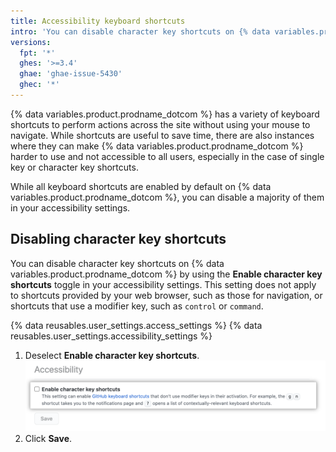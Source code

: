 ```yaml
---
title: Accessibility keyboard shortcuts
intro: 'You can disable character key shortcuts on {% data variables.product.prodname_dotcom %}.'
versions:
  fpt: '*'
  ghes: '>=3.4'
  ghae: 'ghae-issue-5430'
  ghec: '*'
---
```


{% data variables.product.prodname_dotcom %} has a variety of keyboard shortcuts to perform actions across the site without using your mouse to navigate. While shortcuts are useful to save time, there are also instances where they can make {% data variables.product.prodname_dotcom %} harder to use and not accessible to all users, especially in the case of single key or character key shortcuts.

While all keyboard shortcuts are enabled by default on {% data variables.product.prodname_dotcom %}, you can disable a majority of them in your accessibility settings.

## Disabling character key shortcuts

You can disable character key shortcuts on {% data variables.product.prodname_dotcom %} by using the **Enable character key shortcuts** toggle in your accessibility settings. This setting does not apply to shortcuts provided by your web browser, such as those for navigation, or shortcuts that use a modifier key, such as `control` or `command`.

{% data reusables.user_settings.access_settings %}
{% data reusables.user_settings.accessibility_settings %}
1. Deselect **Enable character key shortcuts**. 
   ![Disable character key shortcuts](/assets/images/help/settings/disable-character-key-shortcuts.png)
2. Click **Save**.